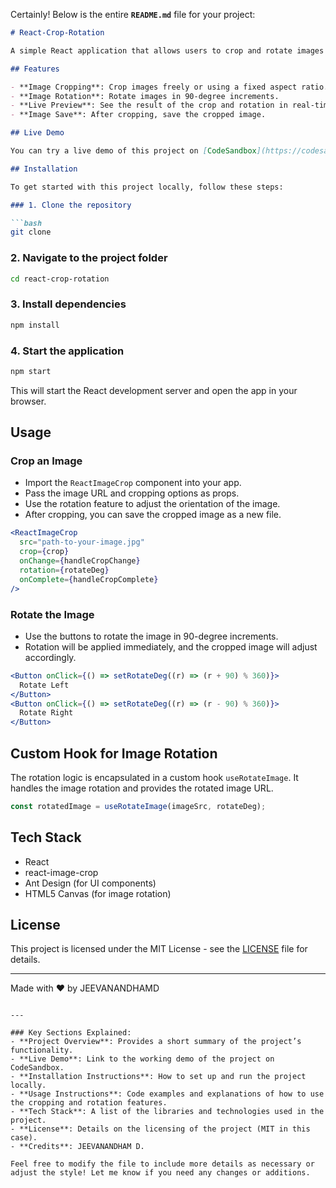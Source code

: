Certainly! Below is the entire **`README.md`** file for your project:

````markdown
# React-Crop-Rotation

A simple React application that allows users to crop and rotate images with interactive UI. It uses the `react-image-crop` library for cropping and a custom hook for rotating images.

## Features

- **Image Cropping**: Crop images freely or using a fixed aspect ratio.
- **Image Rotation**: Rotate images in 90-degree increments.
- **Live Preview**: See the result of the crop and rotation in real-time.
- **Image Save**: After cropping, save the cropped image.

## Live Demo

You can try a live demo of this project on [CodeSandbox](https://codesandbox.io/p/sandbox/2tfygx).

## Installation

To get started with this project locally, follow these steps:

### 1. Clone the repository

```bash
git clone 
````

### 2. Navigate to the project folder

```bash
cd react-crop-rotation
```

### 3. Install dependencies

```bash
npm install
```

### 4. Start the application

```bash
npm start
```

This will start the React development server and open the app in your browser.

## Usage

### Crop an Image

* Import the `ReactImageCrop` component into your app.
* Pass the image URL and cropping options as props.
* Use the rotation feature to adjust the orientation of the image.
* After cropping, you can save the cropped image as a new file.

```jsx
<ReactImageCrop
  src="path-to-your-image.jpg"
  crop={crop}
  onChange={handleCropChange}
  rotation={rotateDeg}
  onComplete={handleCropComplete}
/>
```

### Rotate the Image

* Use the buttons to rotate the image in 90-degree increments.
* Rotation will be applied immediately, and the cropped image will adjust accordingly.

```jsx
<Button onClick={() => setRotateDeg((r) => (r + 90) % 360)}>
  Rotate Left
</Button>
<Button onClick={() => setRotateDeg((r) => (r - 90) % 360)}>
  Rotate Right
</Button>
```

## Custom Hook for Image Rotation

The rotation logic is encapsulated in a custom hook `useRotateImage`. It handles the image rotation and provides the rotated image URL.

```js
const rotatedImage = useRotateImage(imageSrc, rotateDeg);
```

## Tech Stack

* React
* react-image-crop
* Ant Design (for UI components)
* HTML5 Canvas (for image rotation)

## License

This project is licensed under the MIT License - see the [LICENSE](LICENSE) file for details.

---

Made with ❤️ by JEEVANANDHAMD

```

---

### Key Sections Explained:
- **Project Overview**: Provides a short summary of the project’s functionality.
- **Live Demo**: Link to the working demo of the project on CodeSandbox.
- **Installation Instructions**: How to set up and run the project locally.
- **Usage Instructions**: Code examples and explanations of how to use the cropping and rotation features.
- **Tech Stack**: A list of the libraries and technologies used in the project.
- **License**: Details on the licensing of the project (MIT in this case).
- **Credits**: JEEVANANDHAM D.

Feel free to modify the file to include more details as necessary or adjust the style! Let me know if you need any changes or additions.
```
